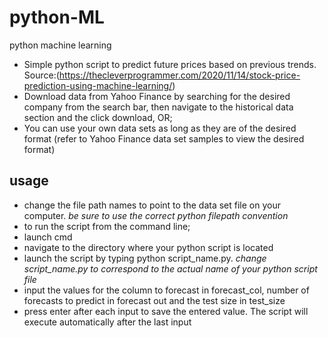 # python-ML
python machine learning
- Simple python script to predict future prices based on previous trends. Source:(https://thecleverprogrammer.com/2020/11/14/stock-price-prediction-using-machine-learning/)
- Download data from Yahoo Finance by searching for the desired company from the search bar, then navigate to the historical data section and the click download, OR; 
- You can use your own data sets as long as they are of the desired format (refer to Yahoo Finance data set samples to view the desired format)

 ## usage
- change the file path names to point to the data set file on your computer. *be sure to use the correct python filepath convention*
- to run the script from the command line;
 - launch cmd 
 - navigate to the directory where your python script is located
 - launch the script by typing python script_name.py. *change script_name.py to correspond to the actual name of your python script file*
 - input the values for the column to forecast in forecast_col, number of forecasts to predict in forecast out and the test size in test_size
 - press enter after each input to save the entered value. The script will execute automatically after the last input
 
